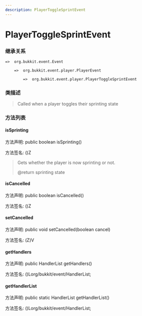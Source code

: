 ```yaml
---
description: PlayerToggleSprintEvent
---
```


# PlayerToggleSprintEvent

### 继承关系

    =>  org.bukkit.event.Event

        =>  org.bukkit.event.player.PlayerEvent

            =>  org.bukkit.event.player.PlayerToggleSprintEvent

### 类描述

> Called when a player toggles their sprinting state

### 方法列表

#### isSprinting

方法声明: public boolean isSprinting()

方法签名: ()Z

> Gets whether the player is now sprinting or not.
>
> @return sprinting state

#### isCancelled

方法声明: public boolean isCancelled()

方法签名: ()Z

#### setCancelled

方法声明: public void setCancelled(boolean cancel)

方法签名: (Z)V

#### getHandlers

方法声明: public HandlerList getHandlers()

方法签名: ()Lorg/bukkit/event/HandlerList;

#### getHandlerList

方法声明: public static HandlerList getHandlerList()

方法签名: ()Lorg/bukkit/event/HandlerList;